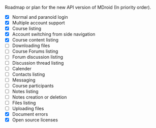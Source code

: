 Roadmap or plan for the new API version of MDroid (In priority order).

- [x] Normal and paranoid login
- [x] Multiple account support
- [x] Course listing
- [x] Account switching from side navigation
- [x] Course content listing
- [ ] Downloading files
- [ ] Course Forums listing
- [ ] Forum discussion listing
- [ ] Discussion thread listing
- [ ] Calender
- [ ] Contacts listing
- [ ] Messaging
- [ ] Course participants
- [ ] Notes listing
- [ ] Notes creation or deletion
- [ ] Files listing
- [ ] Uploading files
- [x] Document errors
- [x] Open source licenses
